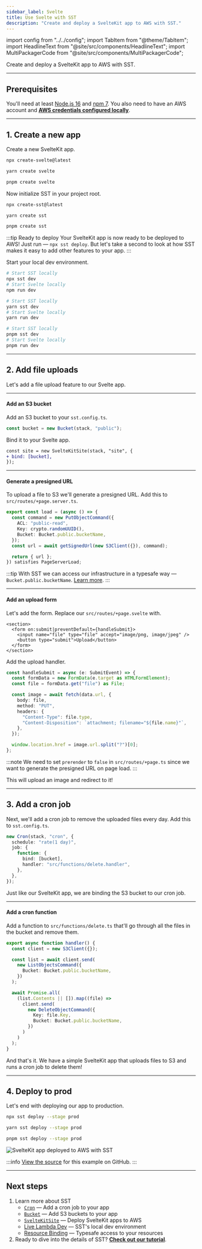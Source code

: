 ```yaml
---
sidebar_label: Svelte
title: Use Svelte with SST
description: "Create and deploy a SvelteKit app to AWS with SST."
---
```


import config from "../../config";
import TabItem from "@theme/TabItem";
import HeadlineText from "@site/src/components/HeadlineText";
import MultiPackagerCode from "@site/src/components/MultiPackagerCode";

<HeadlineText>

Create and deploy a SvelteKit app to AWS with SST.

</HeadlineText>

---

## Prerequisites

You'll need at least [Node.js 16](https://nodejs.org/) and [npm 7](https://www.npmjs.com/). You also need to have an AWS account and [**AWS credentials configured locally**](advanced/iam-credentials.md#loading-from-a-file).

---

## 1. Create a new app

Create a new SvelteKit app.

<MultiPackagerCode>
<TabItem value="npm">

```bash
npx create-svelte@latest
```

</TabItem>
<TabItem value="yarn">

```bash
yarn create svelte
```

</TabItem>
<TabItem value="pnpm">

```bash
pnpm create svelte
```

</TabItem>
</MultiPackagerCode>

Now initialize SST in your project root.

<MultiPackagerCode>
<TabItem value="npm">

```bash
npx create-sst@latest
```

</TabItem>
<TabItem value="yarn">

```bash
yarn create sst
```

</TabItem>
<TabItem value="pnpm">

```bash
pnpm create sst
```

</TabItem>
</MultiPackagerCode>

:::tip Ready to deploy
Your SvelteKit app is now ready to be deployed to AWS! Just run — `npx sst deploy`. But let's take a second to look at how SST makes it easy to add other features to your app.
:::

Start your local dev environment.

<MultiPackagerCode>
<TabItem value="npm">

```bash
# Start SST locally
npx sst dev
# Start Svelte locally
npm run dev
```

</TabItem>
<TabItem value="yarn">

```bash
# Start SST locally
yarn sst dev
# Start Svelte locally
yarn run dev
```

</TabItem>
<TabItem value="pnpm">

```bash
# Start SST locally
pnpm sst dev
# Start Svelte locally
pnpm run dev
```

</TabItem>
</MultiPackagerCode>

---

## 2. Add file uploads

Let's add a file upload feature to our Svelte app.

---

#### Add an S3 bucket

Add an S3 bucket to your `sst.config.ts`.

```ts title="sst.config.ts"
const bucket = new Bucket(stack, "public");
```

Bind it to your Svelte app.

```diff title="sst.config.ts"
const site = new SvelteKitSite(stack, "site", {
+ bind: [bucket],
});
```

---

#### Generate a presigned URL

To upload a file to S3 we'll generate a presigned URL. Add this to `src/routes/+page.server.ts`.

```ts title="src/routes/+page.server.ts" {5}
export const load = (async () => {
  const command = new PutObjectCommand({
    ACL: "public-read",
    Key: crypto.randomUUID(),
    Bucket: Bucket.public.bucketName,
  });
  const url = await getSignedUrl(new S3Client({}), command);

  return { url };
}) satisfies PageServerLoad;
```

:::tip
With SST we can access our infrastructure in a typesafe way — `Bucket.public.bucketName`. [Learn more](resource-binding.md).
:::

---

#### Add an upload form

Let's add the form. Replace our `src/routes/+page.svelte` with.

```tsx title="src/routes/+page.svelte"
<section>
  <form on:submit|preventDefault={handleSubmit}>
    <input name="file" type="file" accept="image/png, image/jpeg" />
    <button type="submit">Upload</button>
  </form>
</section>
```

Add the upload handler.

```ts title="src/routes/+page.svelte"
const handleSubmit = async (e: SubmitEvent) => {
  const formData = new FormData(e.target as HTMLFormElement);
  const file = formData.get("file") as File;

  const image = await fetch(data.url, {
    body: file,
    method: "PUT",
    headers: {
      "Content-Type": file.type,
      "Content-Disposition": `attachment; filename="${file.name}"`,
    },
  });

  window.location.href = image.url.split("?")[0];
};
```

:::note
We need to set `prerender` to `false` in `src/routes/+page.ts` since we want to generate the presigned URL on page load.
:::

This will upload an image and redirect to it!

---

## 3. Add a cron job

Next, we'll add a cron job to remove the uploaded files every day. Add this to `sst.config.ts`.

```ts title="sst.config.ts" {5}
new Cron(stack, "cron", {
  schedule: "rate(1 day)",
  job: {
    function: {
      bind: [bucket],
      handler: "src/functions/delete.handler",
    },
  },
});
```

Just like our SvelteKit app, we are binding the S3 bucket to our cron job.

---

#### Add a cron function

Add a function to `src/functions/delete.ts` that'll go through all the files in the bucket and remove them.

```ts title="src/functions/delete.ts"
export async function handler() {
  const client = new S3Client({});

  const list = await client.send(
    new ListObjectsCommand({
      Bucket: Bucket.public.bucketName,
    })
  );

  await Promise.all(
    (list.Contents || []).map((file) =>
      client.send(
        new DeleteObjectCommand({
          Key: file.Key,
          Bucket: Bucket.public.bucketName,
        })
      )
    )
  );
}
```

And that's it. We have a simple SvelteKit app that uploads files to S3 and runs a cron job to delete them!

---

## 4. Deploy to prod

Let's end with deploying our app to production.

<MultiPackagerCode>
<TabItem value="npm">

```bash
npx sst deploy --stage prod
```

</TabItem>
<TabItem value="yarn">

```bash
yarn sst deploy --stage prod
```

</TabItem>
<TabItem value="pnpm">

```bash
pnpm sst deploy --stage prod
```

</TabItem>
</MultiPackagerCode>

![SvelteKit app deployed to AWS with SST](/img/start/sveltekit-app-deployed-to-aws-with-sst.png)

:::info
[View the source](https://github.com/serverless-stack/sst/tree/master/examples/quickstart-sveltekit) for this example on GitHub.
:::

---

## Next steps

1. Learn more about SST
   - [`Cron`](../constructs/Cron.md) — Add a cron job to your app
   - [`Bucket`](../constructs/Bucket.md) — Add S3 buckets to your app
   - [`SvelteKitSite`](../constructs/SvelteKitSite.md) — Deploy SvelteKit apps to AWS
   - [Live Lambda Dev](../live-lambda-development.md) — SST's local dev environment
   - [Resource Binding](../resource-binding.md) — Typesafe access to your resources
2. Ready to dive into the details of SST? [**Check out our tutorial**](../learn/index.md).
